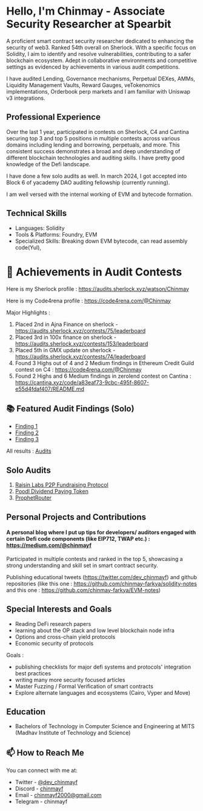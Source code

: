 
# Hello, I'm Chinmay - Associate Security Researcher at Spearbit

A proficient smart contract security researcher dedicated to enhancing the security of web3. Ranked 54th overall on Sherlock. With a specific focus on Solidity, I aim to identify and resolve vulnerabilities, contributing to a safer blockchain ecosystem. Adept in collaborative environments and competitive settings as evidenced by achievements in various audit competitions.

I have audited Lending, Governance mechanisms, Perpetual DEXes, AMMs, Liquidity Management Vaults, Reward Gauges, veTokenomics implementations, Orderbook perp markets and I am familiar with Uniswap v3 integrations.


## Professional Experience
Over the last 1 year, participated in contests on Sherlock, C4 and Cantina securing top 3 and top 5 positions in multiple contests across various domains including lending and borrowing, perpetuals, and more. This consistent success demonstrates a broad and deep understanding of different blockchain technologies and auditing skills. I have pretty good knowledge of the Defi landscape.

I have done a few solo audits as well. In march 2024, I got accepted into Block 6 of yacademy DAO auditing fellowship (currently running). 

I am well versed with the internal working of EVM and bytecode formation. 


## Technical Skills
- Languages: Solidity
- Tools & Platforms: Foundry, EVM
- Specialized Skills: Breaking down EVM bytecode, can read assembly code(Yul), 




# 🏅 Achievements in Audit Contests

Here is my Sherlock profile : https://audits.sherlock.xyz/watson/Chinmay

Here is my Code4rena profile : https://code4rena.com/@Chinmay

Major Highlights :
1. Placed 2nd in Ajna Finance on sherlock - https://audits.sherlock.xyz/contests/75/leaderboard
2. Placed 3rd in 100x finance on sherlock - https://audits.sherlock.xyz/contests/153/leaderboard
3. Placed 5th in GMX update on sherlock - https://audits.sherlock.xyz/contests/74/leaderboard
4. Found 3 Highs out of 4 and 2 Medium findings in Ethereum Credit Guild contest on C4 : https://code4rena.com/@Chinmay
5. Found 2 Highs and 6 Medium findings in zerolend contest on Cantina : https://cantina.xyz/code/a83eaf73-9cbc-495f-8607-e55d4fdaf407/README.md




## 📚 Featured Audit Findings (Solo)

- [Finding 1](https://audits.sherlock.xyz/contests/74/report#:~:text=properly.%0Apartially%20reviewed-,Issue%20M%2D6,-%3A%20An%20Oracle%20Signer)
- [Finding 2](https://audits.sherlock.xyz/contests/75/report#:~:text=Looks%20ok-,Issue%20M%2D5,-%3A%20Wrong%20Inflator%20used)
- [Finding 3](https://audits.sherlock.xyz/contests/75/report#:~:text=s%20htp%20calculation.-,Issue%20M%2D6,-%3A%20KickerActions%20uses%20wrong)

All results : [Audits](https://github.com/chinmay-farkya/Audits/tree/main?tab=readme-ov-file#audit-contests)
 

## Solo Audits

1. [Raisin Labs P2P Fundraising Protocol](https://github.com/chinmay-farkya/Audits/blob/main/solo/Raisin-p2p-fundraising.pdf)
2. [Poodl Dividend Paying Token](https://github.com/chinmay-farkya/Audits/blob/main/solo/poodltech-dividend-paying-token.md)
3. [ProphetRouter](https://github.com/chinmay-farkya/Audits/blob/main/solo/ProphetRouter.md)


## Personal Projects and Contributions
#### A personal blog where I put up tips for developers/ auditors engaged with certain Defi code components (like EIP712, TWAP etc.) : https://medium.com/@chinmayf

Participated in multiple contests and ranked in the top 5, showcasing a strong understanding and skill set in smart contract security. 

Publishing educational tweets (https://twitter.com/dev_chinmayf) and github repositories (like this one : https://github.com/chinmay-farkya/solidity-notes   and this one : https://github.com/chinmay-farkya/EVM-notes)

## Special Interests and Goals
- Reading DeFi research papers
- learning about the OP stack and low level blockchain node infra
- Options and cross-chain yield protocols
- Economic security of protocols

Goals :
- publishing checklists for major defi systems and protocols' integration best practices
- writing many more security focused articles
- Master Fuzzing / Formal Verification of smart contracts
- Explore alternate languages and ecosystems (Cairo, Vyper and Move)


## Education
- Bachelors of Technology in Computer Science and Engineering at MITS (Madhav Institute of Technology and Science)


## 📫 How to Reach Me

You can connect with me at:

- Twitter - [@dev_chinmayf](https://twitter.com/dev_chinmayf)
- Discord - [chinmayf](https://discordapp.com/users/732959289139789875)
- Email   - [chinmayf2000@gmail.com](mailto:chinmayf2000@gmail.com)
- Telegram - chinmayf


